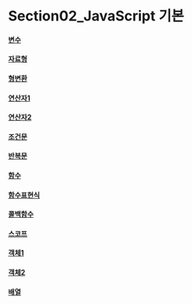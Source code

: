 # Section02_JavaScript 기본
<h4><a href="https://github.com/Kwondongkyun/React/tree/main/%ED%95%9C%EC%9E%85%20%ED%81%AC%EA%B8%B0%EB%A1%9C%20%EC%9E%98%EB%9D%BC%20%EB%A8%B9%EB%8A%94%20%EB%A6%AC%EC%95%A1%ED%8A%B8(React.js)%20%3A%20%EA%B8%B0%EC%B4%88%EB%B6%80%ED%84%B0%20%EC%8B%A4%EC%A0%84%EA%B9%8C%EC%A7%80/Section02_JavaScript%20%EA%B8%B0%EB%B3%B8/chapter04_%EB%B3%80%EC%88%98">변수</a></h4>
<h4><a href="https://github.com/Kwondongkyun/React/tree/main/%ED%95%9C%EC%9E%85%20%ED%81%AC%EA%B8%B0%EB%A1%9C%20%EC%9E%98%EB%9D%BC%20%EB%A8%B9%EB%8A%94%20%EB%A6%AC%EC%95%A1%ED%8A%B8(React.js)%20%3A%20%EA%B8%B0%EC%B4%88%EB%B6%80%ED%84%B0%20%EC%8B%A4%EC%A0%84%EA%B9%8C%EC%A7%80/Section02_JavaScript%20%EA%B8%B0%EB%B3%B8/chapter05_%EC%9E%90%EB%A3%8C%ED%98%95">자료형</a></h4>
<h4><a href="https://github.com/Kwondongkyun/React/tree/main/%ED%95%9C%EC%9E%85%20%ED%81%AC%EA%B8%B0%EB%A1%9C%20%EC%9E%98%EB%9D%BC%20%EB%A8%B9%EB%8A%94%20%EB%A6%AC%EC%95%A1%ED%8A%B8(React.js)%20%3A%20%EA%B8%B0%EC%B4%88%EB%B6%80%ED%84%B0%20%EC%8B%A4%EC%A0%84%EA%B9%8C%EC%A7%80/Section02_JavaScript%20%EA%B8%B0%EB%B3%B8/chapter06_%ED%98%95%EB%B3%80%ED%99%98">형변환</a></h4>
<h4><a href="https://github.com/Kwondongkyun/React/tree/main/%ED%95%9C%EC%9E%85%20%ED%81%AC%EA%B8%B0%EB%A1%9C%20%EC%9E%98%EB%9D%BC%20%EB%A8%B9%EB%8A%94%20%EB%A6%AC%EC%95%A1%ED%8A%B8(React.js)%20%3A%20%EA%B8%B0%EC%B4%88%EB%B6%80%ED%84%B0%20%EC%8B%A4%EC%A0%84%EA%B9%8C%EC%A7%80/Section02_JavaScript%20%EA%B8%B0%EB%B3%B8/chapter07_%EC%97%B0%EC%82%B0%EC%9E%901">연산자1</a></h4>
<h4><a href="https://github.com/Kwondongkyun/React/tree/main/%ED%95%9C%EC%9E%85%20%ED%81%AC%EA%B8%B0%EB%A1%9C%20%EC%9E%98%EB%9D%BC%20%EB%A8%B9%EB%8A%94%20%EB%A6%AC%EC%95%A1%ED%8A%B8(React.js)%20%3A%20%EA%B8%B0%EC%B4%88%EB%B6%80%ED%84%B0%20%EC%8B%A4%EC%A0%84%EA%B9%8C%EC%A7%80/Section02_JavaScript%20%EA%B8%B0%EB%B3%B8/chapter08_%EC%97%B0%EC%82%B0%EC%9E%902">연산자2</a></h4>
<h4><a href="https://github.com/Kwondongkyun/React/tree/main/%ED%95%9C%EC%9E%85%20%ED%81%AC%EA%B8%B0%EB%A1%9C%20%EC%9E%98%EB%9D%BC%20%EB%A8%B9%EB%8A%94%20%EB%A6%AC%EC%95%A1%ED%8A%B8(React.js)%20%3A%20%EA%B8%B0%EC%B4%88%EB%B6%80%ED%84%B0%20%EC%8B%A4%EC%A0%84%EA%B9%8C%EC%A7%80/Section02_JavaScript%20%EA%B8%B0%EB%B3%B8/chapter09_%EC%A1%B0%EA%B1%B4%EB%AC%B8">조건문</a></h4>
<h4><a href="https://github.com/Kwondongkyun/React/tree/main/%ED%95%9C%EC%9E%85%20%ED%81%AC%EA%B8%B0%EB%A1%9C%20%EC%9E%98%EB%9D%BC%20%EB%A8%B9%EB%8A%94%20%EB%A6%AC%EC%95%A1%ED%8A%B8(React.js)%20%3A%20%EA%B8%B0%EC%B4%88%EB%B6%80%ED%84%B0%20%EC%8B%A4%EC%A0%84%EA%B9%8C%EC%A7%80/Section02_JavaScript%20%EA%B8%B0%EB%B3%B8/chapter10_%EB%B0%98%EB%B3%B5%EB%AC%B8">반복문</a></h4>
<h4><a href="https://github.com/Kwondongkyun/React/tree/main/%ED%95%9C%EC%9E%85%20%ED%81%AC%EA%B8%B0%EB%A1%9C%20%EC%9E%98%EB%9D%BC%20%EB%A8%B9%EB%8A%94%20%EB%A6%AC%EC%95%A1%ED%8A%B8(React.js)%20%3A%20%EA%B8%B0%EC%B4%88%EB%B6%80%ED%84%B0%20%EC%8B%A4%EC%A0%84%EA%B9%8C%EC%A7%80/Section02_JavaScript%20%EA%B8%B0%EB%B3%B8/chapter11_%ED%95%A8%EC%88%98">함수</a></h4>
<h4><a href="https://github.com/Kwondongkyun/React/tree/main/%ED%95%9C%EC%9E%85%20%ED%81%AC%EA%B8%B0%EB%A1%9C%20%EC%9E%98%EB%9D%BC%20%EB%A8%B9%EB%8A%94%20%EB%A6%AC%EC%95%A1%ED%8A%B8(React.js)%20%3A%20%EA%B8%B0%EC%B4%88%EB%B6%80%ED%84%B0%20%EC%8B%A4%EC%A0%84%EA%B9%8C%EC%A7%80/Section02_JavaScript%20%EA%B8%B0%EB%B3%B8/%08chapter12_%ED%95%A8%EC%88%98%20%ED%91%9C%ED%98%84%EC%8B%9D">함수표현식</a></h4>
<h4><a href="https://github.com/Kwondongkyun/React/tree/main/%ED%95%9C%EC%9E%85%20%ED%81%AC%EA%B8%B0%EB%A1%9C%20%EC%9E%98%EB%9D%BC%20%EB%A8%B9%EB%8A%94%20%EB%A6%AC%EC%95%A1%ED%8A%B8(React.js)%20%3A%20%EA%B8%B0%EC%B4%88%EB%B6%80%ED%84%B0%20%EC%8B%A4%EC%A0%84%EA%B9%8C%EC%A7%80/Section02_JavaScript%20%EA%B8%B0%EB%B3%B8/chapter13_%EC%BD%9C%EB%B0%B1%ED%95%A8%EC%88%98">콜백함수</a></h4>
<h4><a href="https://github.com/Kwondongkyun/React/tree/main/%ED%95%9C%EC%9E%85%20%ED%81%AC%EA%B8%B0%EB%A1%9C%20%EC%9E%98%EB%9D%BC%20%EB%A8%B9%EB%8A%94%20%EB%A6%AC%EC%95%A1%ED%8A%B8(React.js)%20%3A%20%EA%B8%B0%EC%B4%88%EB%B6%80%ED%84%B0%20%EC%8B%A4%EC%A0%84%EA%B9%8C%EC%A7%80/Section02_JavaScript%20%EA%B8%B0%EB%B3%B8/chapter14_%EC%8A%A4%EC%BD%94%ED%94%84">스코프</a></h4>
<h4><a href="https://github.com/Kwondongkyun/React/tree/main/%ED%95%9C%EC%9E%85%20%ED%81%AC%EA%B8%B0%EB%A1%9C%20%EC%9E%98%EB%9D%BC%20%EB%A8%B9%EB%8A%94%20%EB%A6%AC%EC%95%A1%ED%8A%B8(React.js)%20%3A%20%EA%B8%B0%EC%B4%88%EB%B6%80%ED%84%B0%20%EC%8B%A4%EC%A0%84%EA%B9%8C%EC%A7%80/Section02_JavaScript%20%EA%B8%B0%EB%B3%B8/chapter15_%EA%B0%9D%EC%B2%B41">객체1</a></h4>
<h4><a href="https://github.com/Kwondongkyun/React/tree/main/%ED%95%9C%EC%9E%85%20%ED%81%AC%EA%B8%B0%EB%A1%9C%20%EC%9E%98%EB%9D%BC%20%EB%A8%B9%EB%8A%94%20%EB%A6%AC%EC%95%A1%ED%8A%B8(React.js)%20%3A%20%EA%B8%B0%EC%B4%88%EB%B6%80%ED%84%B0%20%EC%8B%A4%EC%A0%84%EA%B9%8C%EC%A7%80/Section02_JavaScript%20%EA%B8%B0%EB%B3%B8/chapter16_%EA%B0%9D%EC%B2%B42">객체2</a></h4>
<h4><a href="https://github.com/Kwondongkyun/React/tree/main/%ED%95%9C%EC%9E%85%20%ED%81%AC%EA%B8%B0%EB%A1%9C%20%EC%9E%98%EB%9D%BC%20%EB%A8%B9%EB%8A%94%20%EB%A6%AC%EC%95%A1%ED%8A%B8(React.js)%20%3A%20%EA%B8%B0%EC%B4%88%EB%B6%80%ED%84%B0%20%EC%8B%A4%EC%A0%84%EA%B9%8C%EC%A7%80/Section02_JavaScript%20%EA%B8%B0%EB%B3%B8/chapter17_%EB%B0%B0%EC%97%B4">배열</a></h4>
